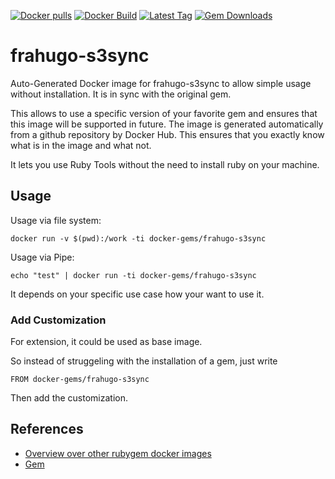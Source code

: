 [![Docker pulls](https://img.shields.io/docker/pulls/rubygem/frahugo-s3sync.svg)](https://hub.docker.com/r/rubygem/frahugo-s3sync/)
[![Docker Build](https://img.shields.io/docker/automated/rubygem/frahugo-s3sync.svg)](https://hub.docker.com/r/rubygem/frahugo-s3sync/)
[![Latest Tag](https://img.shields.io/github/tag/docker-rubygem/frahugo-s3sync.svg)](https://hub.docker.com/r/rubygem/frahugo-s3sync/)
[![Gem Downloads](https://img.shields.io/gem/dt/frahugo-s3sync.svg)](https://rubygems.org/gems/frahugo-s3sync/)
# frahugo-s3sync

Auto-Generated Docker image for frahugo-s3sync to allow simple usage without installation.
It is in sync with the original gem.

This allows to use a specific version of your favorite gem and ensures that this image will be supported in future.
The image is generated automatically from a github repository by Docker Hub.
This ensures that you exactly know what is in the image and what not.

It lets you use Ruby Tools without the need to install ruby on your machine.

## Usage

Usage via file system:

`docker run -v $(pwd):/work -ti docker-gems/frahugo-s3sync`

Usage via Pipe:

`echo "test" | docker run -ti docker-gems/frahugo-s3sync`

It depends on your specific use case how your want to use it.

### Add Customization

For extension, it could be used as base image.

So instead of struggeling with the installation of a gem, just write

`FROM docker-gems/frahugo-s3sync`

Then add the customization.

## References

 - [Overview over other rubygem docker images](https://github.com/thinkbot/docker-rubygem)
 - [Gem](https://rubygems.org/gems/frahugo-s3sync/)

